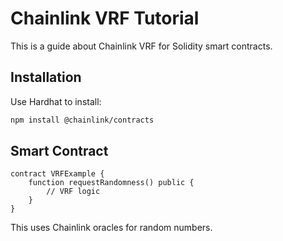 # Chainlink VRF Tutorial

This is a guide about Chainlink VRF for Solidity smart contracts.

## Installation

Use Hardhat to install:

```bash
npm install @chainlink/contracts
```

## Smart Contract

```solidity
contract VRFExample {
    function requestRandomness() public {
        // VRF logic
    }
}
```

This uses Chainlink oracles for random numbers.
